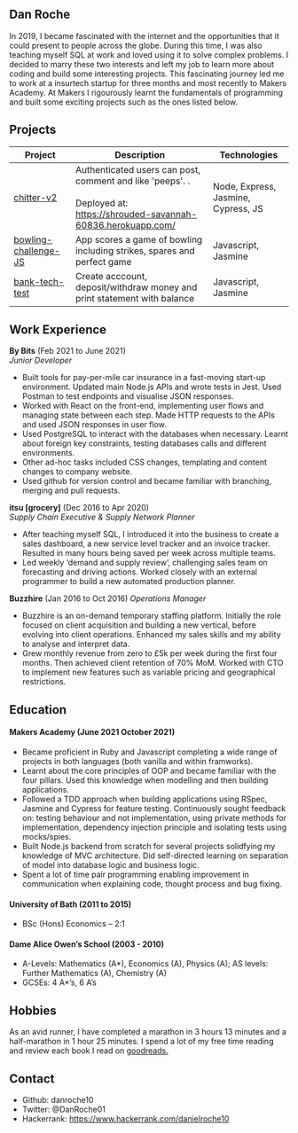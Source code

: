 ## Dan Roche

In 2019, I became fascinated with the internet and the opportunities that it could present to people across the globe. During this time, I was also teaching myself SQL at work and loved using it to solve complex problems. I decided to marry these two interests and left my job to learn more about coding and build some interesting projects. This fascinating journey led me to work at a insurtech startup for three months and most recently to Makers Academy. At Makers I rigourously learnt the fundamentals of programming and built some exciting projects such as the ones listed below.
## Projects

|Project        |Description                                           |Technologies              |
|----------|------------------------------------------------------|----------------------------------------|
|[chitter-v2](https://github.com/danroche10/chitter-v2)|Authenticated users can post, comment and like 'peeps'. .<br><br> Deployed at: https://shrouded-savannah-60836.herokuapp.com/ | Node, Express, Jasmine, Cypress, JS |
|[bowling-challenge-JS](https://github.com/danroche10/bowling-challenge-JS)|App scores a game of bowling including strikes, spares and perfect game | Javascript, Jasmine |
|[bank-tech-test](https://github.com/danroche10/bank-tech-test)|Create acccount, deposit/withdraw money and print statement with balance | Javascript, Jasmine |
        
## Work Experience

**By Bits** (Feb 2021 to June 2021)  
_Junior Developer_

- Built tools for pay-per-mile car insurance in a fast-moving start-up environment. Updated main Node.js APIs and wrote tests in Jest. Used Postman to test endpoints and visualise JSON responses.
- Worked with React on the front-end, implementing user flows and managing state between each step. Made HTTP requests to the APIs and used JSON responses in user flow.
- Used PostgreSQL to interact with the databases when necessary. Learnt about foreign key constraints, testing databases calls and different environments.
- Other ad-hoc tasks included CSS changes, templating and content changes to company website.
- Used github for version control and became familiar with branching, merging and pull requests.


**itsu [grocery]** (Dec 2016 to Apr 2020)  
_Supply Chain Executive & Supply Network Planner_

- After teaching myself SQL, I introduced it into the business to create a sales dashboard, a new service level tracker and an invoice tracker. Resulted in many hours being saved per week across multiple teams.
- Led weekly ‘demand and supply review’, challenging sales team on forecasting and driving actions. Worked closely with an external programmer to build a new automated production planner.

**Buzzhire** (Jan 2016 to Oct 2016)
_Operations Manager_

- Buzzhire is an on-demand temporary staffing platform. Initially the role focused on client acquisition and building a new vertical, before evolving into client operations. Enhanced my sales skills and my ability to analyse and interpret data. 
- Grew monthly revenue from zero to £5k per week during the first four months. Then achieved client retention of 70% MoM. Worked with CTO to implement new features such as variable pricing and geographical restrictions.

## Education

#### Makers Academy (June 2021 October 2021)
- Became proficient in Ruby and Javascript completing a wide range of projects in both languages (both vanilla and within framworks).
- Learnt about the core principles of OOP and became familiar with the four pillars. Used this knowledge when modelling and then building applications.
- Followed a TDD approach when building applications using RSpec, Jasmine and Cypress for feature testing. Continuously sought feedback on: testing behaviour and not implementation, using private methods for implementation, dependency injection principle and isolating tests using mocks/spies.
- Built Node.js backend from scratch for several projects solidfying my knowledge of MVC architecture. Did self-directed learning on separation of model into database logic and business logic. 
- Spent a lot of time pair programming enabling improvement in communication when explaining code, thought process and bug fixing.

#### University of Bath (2011 to 2015)

- BSc (Hons) Economics – 2:1

#### Dame Alice Owen’s School (2003 - 2010)                                                                                                                                        
- A-Levels: Mathematics (A*), Economics (A), Physics (A); AS levels: Further Mathematics (A), Chemistry (A)
- GCSEs: 4 A*’s, 6 A’s	

## Hobbies

As an avid runner, I have completed a marathon in 3 hours 13 minutes and a half-marathon in 1 hour 25 minutes.
I spend a lot of my free time reading and review each book I read on [goodreads.](https://www.goodreads.com/review/list/60295249?shelf=read)

## Contact
- Github: danroche10
- Twitter: @DanRoche01
- Hackerrank: https://www.hackerrank.com/danielroche10
